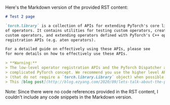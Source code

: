 Here's the Markdown version of the provided RST content:

```markdown
# Test 2 page

`torch.library` is a collection of APIs for extending PyTorch's core library
of operators. It contains utilities for testing custom operators, creating new
custom operators, and extending operators defined with PyTorch's C++ operator
registration APIs (e.g. aten operators).

For a detailed guide on effectively using these APIs, please see
for more details on how to effectively use these APIs.

> **Warning:**
> The low-level operator registration APIs and the PyTorch Dispatcher are a
> complicated PyTorch concept. We recommend you use the higher level APIs above
> (that do not require a `torch.library.Library` object) when possible.
> This [blog post](http://blog.ezyang.com/2020/09/lets-talk-about-the-pytorch-dispatcher/) is a good starting point to learn about the PyTorch Dispatcher.
```

Note: Since there were no code references provided in the RST content, I couldn't include any code snippets in the Markdown version.